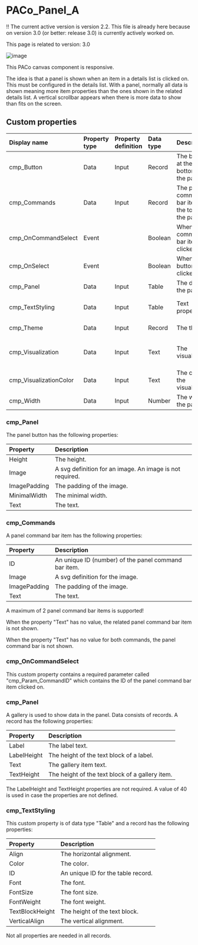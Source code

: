 # PACo_Panel_A

!! The current active version is version 2.2. This file is already here because on version 3.0 (or better: release 3.0) is currently actively worked on.

This page is related to version: 3.0

![image](https://github.com/formsandflows/PACo/assets/35654198/ccde7a33-bbb7-429a-be97-37094da8ea76)

This PACo canvas component is responsive.

The idea is that a panel is shown when an item in a details list is clicked on. This must be configured in the details list. With a panel, normally all data is shown meaning more item properties than the ones shown in the related details list. A vertical scrollbar appears when there is more data to show than fits on the screen.

## Custom properties

| Display name | Property type | Property definition | Data type | Description | Memo
| :--- | :--- | :--- | :--- | :--- | :--- |
| cmp_Button | Data | Input | Record | The button at the bottom of the panel. | See the documention about cmp_Button below. |
| cmp_Commands | Data | Input | Record | The panel command bar items at the top of the panel. | See the documention about cmp_Commands below. |
| cmp_OnCommandSelect | Event | | Boolean | When a command bar item is clicked on. | See the documention on cmp_OnCommandSelect below. |
| cmp_OnSelect | Event | | Boolean | When the button is clicked on. |
| cmp_Panel | Data | Input | Table | The data in the panel. | See the documention about cmp_Panel below. |
| cmp_TextStyling | Data | Input | Table | Text properties. | See the documention about cmp_TextStyling below. |
| cmp_Theme | Data | Input | Record | The theme. | See the documention on theming. |
| cmp_Visualization | Data | Input | Text | The visualization. | See the documention of PACo canvas component PACo_Visualization_A. |
| cmp_VisualizationColor | Data | Input | Text | The color of the visualization. | |
| cmp_Width | Data | Input | Number | The width of the panel. | |

### cmp_Panel
The panel button has the following properties:

| Property | Description |
| :--- | :--- |
| Height | The height. |
| Image | A svg definition for an image. An image is not required. |
| ImagePadding | The padding of the image. |
| MinimalWidth | The minimal width. |
| Text | The text. |

### cmp_Commands
A panel command bar item has the following properties:

| Property | Description |
| :--- | :--- |
| ID | An unique ID (number) of the panel command bar item. |
| Image | A svg definition for the image. |
| ImagePadding | The padding of the image. |
| Text | The text. |

A maximum of 2 panel command bar items is supported!

When the property "Text" has no value, the related panel command bar item is not shown.

When the property "Text" has no value for both commands, the panel command bar is not shown.

### cmp_OnCommandSelect
This custom property contains a required parameter called "cmp_Param_CommandID" which contains the ID of the panel command bar item clicked on.

### cmp_Panel
A gallery is used to show data in the panel. Data consists of records. A record has the following properties:

| Property | Description |
| :--- | :--- |
| Label | The label text. |
| LabelHeight | The height of the text block of a label. |
| Text | The gallery item text. |
| TextHeight | The height of the text block of a gallery item. |

The LabelHeight and TextHeight properties are not required. A value of 40 is used in case the properties are not defined.

### cmp_TextStyling
This custom property is of data type "Table" and a record has the following properties:

| Property | Description |
| :--- | :--- |
| Align | The horizontal alignment. |
| Color | The color. |
| ID | An unique ID for the table record. |
| Font | The font. |
| FontSize | The font size. |
| FontWeight | The font weight. |
| TextBlockHeight | The height of the text block. |
| VerticalAlign | The vertical alignment. |

Not all properties are needed in all records.
